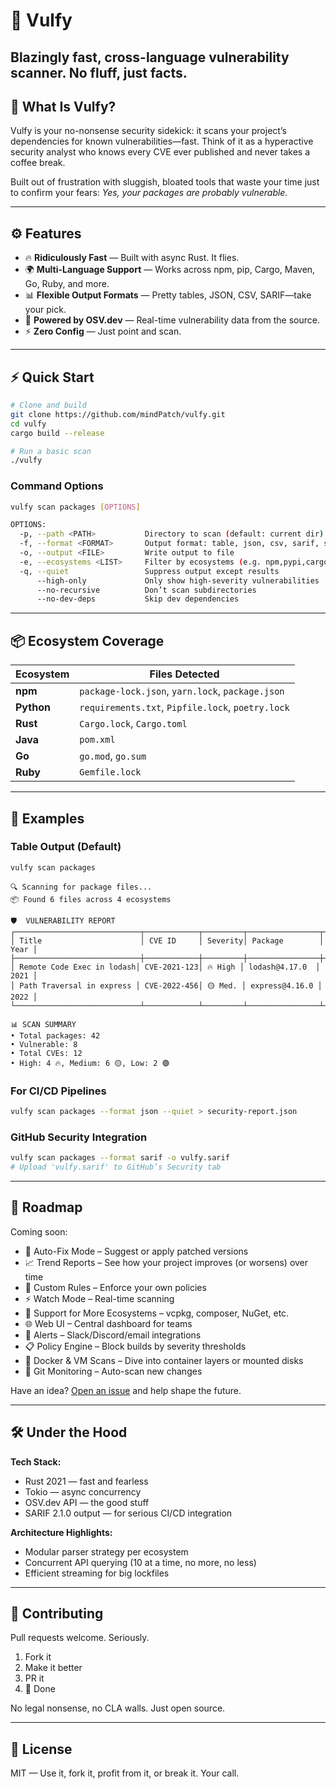 # 🐺 Vulfy

**Blazingly fast, cross-language vulnerability scanner. No fluff, just facts.**
---

## 🚀 What Is Vulfy?

Vulfy is your no-nonsense security sidekick: it scans your project’s dependencies for known vulnerabilities—fast. Think of it as a hyperactive security analyst who knows every CVE ever published and never takes a coffee break.

Built out of frustration with sluggish, bloated tools that waste your time just to confirm your fears: *Yes, your packages are probably vulnerable.*

---

## ⚙️ Features

* 🔥 **Ridiculously Fast** — Built with async Rust. It flies.
* 🌍 **Multi-Language Support** — Works across npm, pip, Cargo, Maven, Go, Ruby, and more.
* 📊 **Flexible Output Formats** — Pretty tables, JSON, CSV, SARIF—take your pick.
* 🎯 **Powered by OSV.dev** — Real-time vulnerability data from the source.
* ⚡ **Zero Config** — Just point and scan.

---

## ⚡ Quick Start

```bash
# Clone and build
git clone https://github.com/mindPatch/vulfy.git
cd vulfy
cargo build --release

# Run a basic scan
./vulfy
```

### Command Options

```bash
vulfy scan packages [OPTIONS]

OPTIONS:
  -p, --path <PATH>           Directory to scan (default: current dir)
  -f, --format <FORMAT>       Output format: table, json, csv, sarif, summary
  -o, --output <FILE>         Write output to file
  -e, --ecosystems <LIST>     Filter by ecosystems (e.g. npm,pypi,cargo)
  -q, --quiet                 Suppress output except results
      --high-only             Only show high-severity vulnerabilities
      --no-recursive          Don’t scan subdirectories
      --no-dev-deps           Skip dev dependencies
```

---

## 📦 Ecosystem Coverage

| Ecosystem  | Files Detected                                    |
| ---------- | ------------------------------------------------- |
| **npm**    | `package-lock.json`, `yarn.lock`, `package.json`  |
| **Python** | `requirements.txt`, `Pipfile.lock`, `poetry.lock` |
| **Rust**   | `Cargo.lock`, `Cargo.toml`                        |
| **Java**   | `pom.xml`                                         |
| **Go**     | `go.mod`, `go.sum`                                |
| **Ruby**   | `Gemfile.lock`                                    |

---

## 🧪 Examples

### Table Output (Default)

```bash
vulfy scan packages
```

```
🔍 Scanning for package files...
📦 Found 6 files across 4 ecosystems

🛡️  VULNERABILITY REPORT
┌────────────────────────────┬────────────┬─────────┬────────────────┬──────┐
│ Title                      │ CVE ID     │ Severity│ Package        │ Year │
├────────────────────────────┼────────────┼─────────┼────────────────┼──────┤
│ Remote Code Exec in lodash│ CVE-2021-123│ 🔥 High │ lodash@4.17.0  │ 2021 │
│ Path Traversal in express │ CVE-2022-456│ 🟡 Med. │ express@4.16.0 │ 2022 │
└────────────────────────────┴────────────┴─────────┴────────────────┴──────┘

📊 SCAN SUMMARY
• Total packages: 42  
• Vulnerable: 8  
• Total CVEs: 12  
• High: 4 🔥, Medium: 6 🟡, Low: 2 🟢
```

### For CI/CD Pipelines

```bash
vulfy scan packages --format json --quiet > security-report.json
```

### GitHub Security Integration

```bash
vulfy scan packages --format sarif -o vulfy.sarif
# Upload 'vulfy.sarif' to GitHub’s Security tab
```

---

## 🔭 Roadmap

Coming soon:

* 🔧 Auto-Fix Mode – Suggest or apply patched versions
* 📈 Trend Reports – See how your project improves (or worsens) over time
* 🎯 Custom Rules – Enforce your own policies
* ⚡ Watch Mode – Real-time scanning
* 🔗 Support for More Ecosystems – vcpkg, composer, NuGet, etc.
* 🌐 Web UI – Central dashboard for teams
* 🔔 Alerts – Slack/Discord/email integrations
* 📋 Policy Engine – Block builds by severity thresholds
* 🐳 Docker & VM Scans – Dive into container layers or mounted disks
* 📡 Git Monitoring – Auto-scan new changes

Have an idea? [Open an issue](https://github.com/mindPatch/vulfy/issues) and help shape the future.

---

## 🛠️ Under the Hood

**Tech Stack:**

* Rust 2021 — fast and fearless
* Tokio — async concurrency
* OSV.dev API — the good stuff
* SARIF 2.1.0 output — for serious CI/CD integration

**Architecture Highlights:**

* Modular parser strategy per ecosystem
* Concurrent API querying (10 at a time, no more, no less)
* Efficient streaming for big lockfiles

---

## 🤝 Contributing

Pull requests welcome. Seriously.

1. Fork it
2. Make it better
3. PR it
4. 🎉 Done

No legal nonsense, no CLA walls. Just open source.

---

## 📄 License

MIT — Use it, fork it, profit from it, or break it. Your call.
